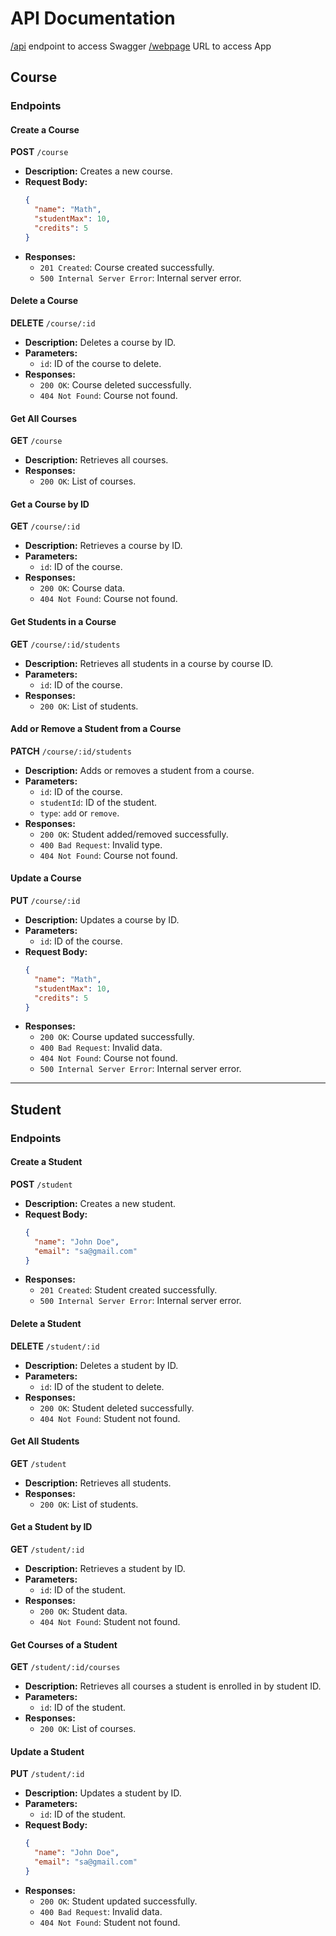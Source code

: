 # API Documentation
[/api](https://student-rizv.onrender.com/api) endpoint to access Swagger
[/webpage](https://student-front-o2ap.onrender.com/) URL to access App
## Course

### Endpoints

#### Create a Course
**POST** `/course`

- **Description:** Creates a new course.
- **Request Body:**
  ```json
  {
    "name": "Math",
    "studentMax": 10,
    "credits": 5
  }
  ```
- **Responses:**
  - `201 Created`: Course created successfully.
  - `500 Internal Server Error`: Internal server error.

#### Delete a Course
**DELETE** `/course/:id`

- **Description:** Deletes a course by ID.
- **Parameters:**
  - `id`: ID of the course to delete.
- **Responses:**
  - `200 OK`: Course deleted successfully.
  - `404 Not Found`: Course not found.

#### Get All Courses
**GET** `/course`

- **Description:** Retrieves all courses.
- **Responses:**
  - `200 OK`: List of courses.

#### Get a Course by ID
**GET** `/course/:id`

- **Description:** Retrieves a course by ID.
- **Parameters:**
  - `id`: ID of the course.
- **Responses:**
  - `200 OK`: Course data.
  - `404 Not Found`: Course not found.

#### Get Students in a Course
**GET** `/course/:id/students`

- **Description:** Retrieves all students in a course by course ID.
- **Parameters:**
  - `id`: ID of the course.
- **Responses:**
  - `200 OK`: List of students.

#### Add or Remove a Student from a Course
**PATCH** `/course/:id/students`

- **Description:** Adds or removes a student from a course.
- **Parameters:**
  - `id`: ID of the course.
  - `studentId`: ID of the student.
  - `type`: `add` or `remove`.
- **Responses:**
  - `200 OK`: Student added/removed successfully.
  - `400 Bad Request`: Invalid type.
  - `404 Not Found`: Course not found.

#### Update a Course
**PUT** `/course/:id`

- **Description:** Updates a course by ID.
- **Parameters:**
  - `id`: ID of the course.
- **Request Body:**
  ```json
  {
    "name": "Math",
    "studentMax": 10,
    "credits": 5
  }
  ```
- **Responses:**
  - `200 OK`: Course updated successfully.
  - `400 Bad Request`: Invalid data.
  - `404 Not Found`: Course not found.
  - `500 Internal Server Error`: Internal server error.

---

## Student

### Endpoints

#### Create a Student
**POST** `/student`

- **Description:** Creates a new student.
- **Request Body:**
  ```json
  {
    "name": "John Doe",
    "email": "sa@gmail.com"
  }
  ```
- **Responses:**
  - `201 Created`: Student created successfully.
  - `500 Internal Server Error`: Internal server error.

#### Delete a Student
**DELETE** `/student/:id`

- **Description:** Deletes a student by ID.
- **Parameters:**
  - `id`: ID of the student to delete.
- **Responses:**
  - `200 OK`: Student deleted successfully.
  - `404 Not Found`: Student not found.

#### Get All Students
**GET** `/student`

- **Description:** Retrieves all students.
- **Responses:**
  - `200 OK`: List of students.

#### Get a Student by ID
**GET** `/student/:id`

- **Description:** Retrieves a student by ID.
- **Parameters:**
  - `id`: ID of the student.
- **Responses:**
  - `200 OK`: Student data.
  - `404 Not Found`: Student not found.

#### Get Courses of a Student
**GET** `/student/:id/courses`

- **Description:** Retrieves all courses a student is enrolled in by student ID.
- **Parameters:**
  - `id`: ID of the student.
- **Responses:**
  - `200 OK`: List of courses.

#### Update a Student
**PUT** `/student/:id`

- **Description:** Updates a student by ID.
- **Parameters:**
  - `id`: ID of the student.
- **Request Body:**
  ```json
  {
    "name": "John Doe",
    "email": "sa@gmail.com"
  }
  ```
- **Responses:**
  - `200 OK`: Student updated successfully.
  - `400 Bad Request`: Invalid data.
  - `404 Not Found`: Student not found.

